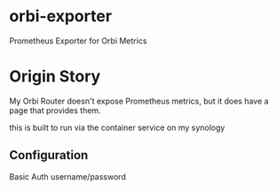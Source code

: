 # orbi-exporter
Prometheus Exporter for Orbi Metrics


# Origin Story

My Orbi Router doesn't expose Prometheus metrics, but it does have a page that provides them.

this is built to run via the container service on my synology

## Configuration

Basic Auth username/password


